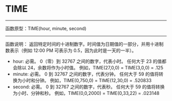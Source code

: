 # TIME
*****
函数原型：TIME(hour, minute, second)
*****
函数说明：
返回特定时间的十进制数字。时间值为日期值的一部分，并用十进制数表示（例如 12:00 PM 可表示为 0.5，因为此时是一天的一半）。

* hour: 必需。 0（零）到 32767 之间的数字，代表小时。 任何大于 23 的值都会除以 24，余数将作为小时值。 例如，TIME(27,0,0) = TIME(3,0,0) = .125
* minute: 必需。 0 到 32767 之间的数字，代表分钟。 任何大于 59 的值将转换为小时和分钟。 例如，TIME(0,750,0) = TIME(12,30,0) = .520833
* second: 必需。 0 到 32767 之间的数字，代表秒。 任何大于 59 的值将转换为小时、分钟和秒。 例如，TIME(0,0,2000) = TIME(0,33,22) = .023148


